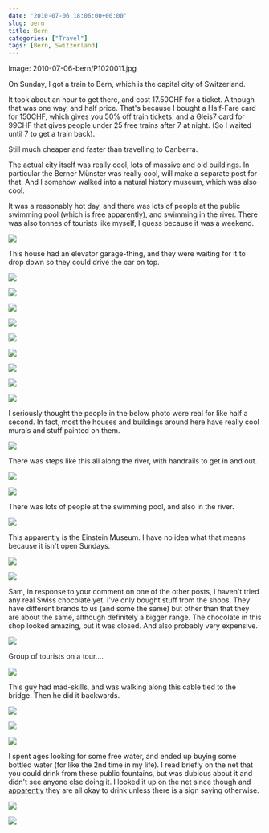 ```yaml
---
date: "2010-07-06 18:06:00+00:00"
slug: bern
title: Bern
categories: ["Travel"]
tags: [Bern, Switzerland]
---
```

Image: 2010-07-06-bern/P1020011.jpg

On Sunday, I got a train to Bern, which is the capital city of Switzerland.

It took about an hour to get there, and cost 17.50CHF for a ticket. Although that was one way, and half price. That's because I bought a Half-Fare card for 150CHF, which gives you 50% off train tickets, and
a Gleis7 card for 99CHF that gives people under 25 free trains after 7 at night. (So I waited until 7 to get a train back).

Still much cheaper and faster than travelling to Canberra.

The actual city itself was really cool, lots of massive and old buildings. In particular the Berner Münster was really cool, will make a separate post for that. And I somehow walked into a natural history museum, which was also cool.

It was a reasonably hot day, and there was lots of people at the public swimming pool (which is free apparently), and swimming in the river. There was also tonnes of tourists like myself, I guess because
it was a weekend.

![](P1010981.jpg)

This house had an elevator garage-thing, and they were waiting for it to drop down so they could drive the car on top.

![](P1010989.jpg)

![](P1010997.jpg)

![](P1010998.jpg)

![](P1010999.jpg)

![](P1020008.jpg)

![](P1020010.jpg)

![](P1020011.jpg)

![](P1020012.jpg)

![](P1020015.jpg)


I seriously thought the people in the below photo were real for like half a second. In fact, most the houses and buildings around here have really cool murals and stuff painted on them.

![](P1020020.jpg)


There was steps like this all along the river, with handrails to get in and out.

![](P1020022.jpg)

![](P1020023.jpg)


There was lots of people at the swimming pool, and also in the river.

![](P1020024.jpg)


This apparently is the Einstein Museum. I have no idea what that means because it isn't open Sundays.

![](P1020059.jpg)

![](P1020062.jpg)

Sam, in response to your comment on one of the other posts, I haven't tried any real Swiss chocolate yet. I've only bought stuff from the shops. They have different brands to us (and some the same) but other than that they are about the same, although definitely a bigger range. The chocolate in this shop looked amazing, but it was closed. And also probably very expensive.

![](P1020065.jpg)

Group of tourists on a tour....

![](P1020068.jpg)

This guy had mad-skills, and was walking along this cable tied to the bridge. Then he did it backwards.


![](P1020083.jpg)

![](P1020101.jpg)

![](P1020103.jpg)

I spent ages looking for some free water, and ended up buying some bottled water (for like the 2nd time in my life). I read briefly on the net that you could drink from these public fountains, but was dubious about it and didn't see anyone else doing it. I looked it up on the net since though and [ apparently](http://www.isyours.com/e/guide/basics/water.html) they are all okay to drink unless there is a sign saying otherwise.

![](P1020202.jpg)

![](P1020205.jpg)
